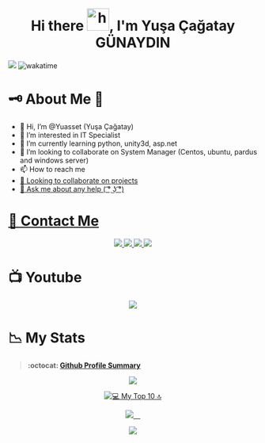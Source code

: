 
<!---
Yuasset/Yuasset is a ✨ special ✨ repository because its `README.md` (this file) appears on your GitHub profile.
You can click the Preview link to take a look at your changes.
--->

<h1 align="center">Hi there <img width="45" src="waving_hand.gif" alt="hand" />, I'm Yuşa Çağatay GÜNAYDIN </h1>

![](https://komarev.com/ghpvc/?username=Yuasset-st&style=flat&label=PROFILE+VIEWS&color=blue)
![wakatime](https://wakatime.com/badge/user/46b90438-4acb-4c78-9d39-dcc04f80c6ce.svg)

<!-- 💼 Always <b>looking for a new better job</b> -->
# 🗝️ About Me :turkey:	
- 👋 Hi, I’m @Yuasset (Yuşa Çağatay)
- 👀 I’m interested in IT Specialist
- 🌱 I’m currently learning python, unity3d, asp.net
- 💞️ I’m looking to collaborate on System Manager (Centos, ubuntu, pardus and windows server)
- 📫 How to reach me <a href ="https://github.com/Yuasset#-contact-me" role="# 🤝 Contact Me"/>
- 👯 Looking to collaborate on projects
- 💬 Ask me about any help ( ͡° ͜ʖ ͡°)

# 🤝 Contact Me

<p align ="center">
  <a href ="https://t.me/AssetGroup" role="Telegram">
  <img src="https://img.shields.io/badge/-Telegram-229ED9?style=for-the-badge&logo=Telegram&logoColor=white"/>
  </a>
  <a href ="https://www.linkedin.com/in/yuşa/?locale=en_US" role="LinkedIn">
  <img src="https://img.shields.io/badge/-LinkedIN-0A66C2?style=for-the-badge&logo=LinkedIn&logoColor=white"/>
  </a>
  <a href ="https://twitter.com/Yuasset" role="Twitter">
  <img src="https://img.shields.io/badge/-Twitter-1DA1F2?style=for-the-badge&logo=Twitter&logoColor=white"/>
  </a>
  <a href ="https://www.instagram.com/yusacagatay/" role="Instagram">
  <img src="https://img.shields.io/badge/-Instagram-FF69B4?style=for-the-badge&logo=Instagram&logoColor=white"/>
  </a>
</p>
 
# 📺 Youtube

<p align ="center">
 <a href ="https://www.youtube.com/channel/UCuNDeI4UHtmvlYSEXA898KQ/videos" role="Youtube">
  <img src="https://img.shields.io/badge/-Youtube-fe0002?style=for-the-badge&logo=Youtube&logoColor=f4fffc"/>
  </a>  
</p>

# 📉 My Stats

> **:octocat: [Github Profile Summary](https://profile-summary-for-github.com/user/Yuasset)**

<p align="center" >
  <a href="https://github-readme-streak-stats.herokuapp.com?user=Yuasset&theme=tokyonight_duo">
  <img src="https://github-readme-streak-stats.herokuapp.com?user=Yuasset&theme=tokyonight_duo" />
</a>
</p>

<p align="center" >
<a href="https://wakatime.com/@Yuasset" target="\_blank">
    <img src="https://github-readme-stats.vercel.app/api/wakatime?username=Yuasset&v=2&langs_count=10&custom_title=💻 My Top 10 🔝&theme=nightowl&count_private=true&count_private=true&border_radius=15&border_color=#212121" alt="💻 My Top 10 🔝" />
</p>

<p align="center" >
<a href="https://github-readme-stats.vercel.app/api?username=Yuasset&count_private=true&show_icons=true&theme=nightowl&include_all_commits=true&langs_count=10&border_radius=15&border_color=#212121">
    <img src="https://github-readme-stats.vercel.app/api?username=Yuasset&count_private=true&show_icons=true&theme=nightowl&include_all_commits=true&langs_count=10&border_radius=15&border_color=#212121" /> 
  </a>
</p>

<p align="center">
<a href="https://github-readme-stats.vercel.app/api/top-langs/?username=Yuasset&layout=compact&langs_count=20&hide=Mako&theme=nightowl&count_private=true&border_radius=15&border_color=#212121">
  <img  src="https://github-readme-stats.vercel.app/api/top-langs/?username=Yuasset&layout=compact&langs_count=20&hide=Mako&theme=nightowl&count_private=true&border_radius=15&border_color=#212121" />
</a>
</p>

